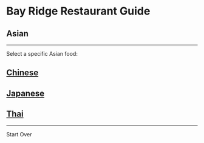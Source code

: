 # Bay Ridge Restaurant Guide
## Asian
---
Select a specific Asian food:
## [Chinese](chinese.md)
## [Japanese](japanese.md)
## [Thai](thai.md)
---
Start Over